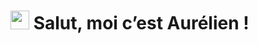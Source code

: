 # <img src="https://media.giphy.com/media/hvRJCLFzcasrR4ia7z/giphy.gif" width="30px" /> Salut, moi c’est Aurélien !

